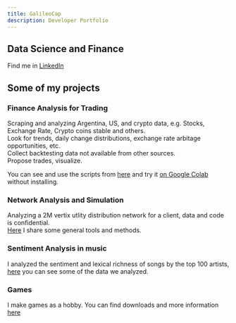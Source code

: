 ```yaml
---
title: GalileoCap
description: Developer Portfolio
---
```


## Data Science and Finance

Find me in [LinkedIn](https://www.linkedin.com/in/galileocap/)

## Some of my projects

### Finance Analysis for Trading

Scraping and analyzing Argentina, US, and crypto data, e.g. Stocks, Exchange Rate, Crypto coins stable and others.  
Look for trends, daily change distributions, exchange rate arbitage opportunities, etc.  
Collect backtesting data not available from other sources.  
Propose trades, visualize.  
  
You can see and use the scripts from [here](https://github.com/GalileoCap/ds_finance_tools) and try it [on Google Colab](https://colab.research.google.com/drive/18YDibEYh_BRFnh7qbnJ8JxdwVPa2sUc_?usp=sharing) without installing.

### Network Analysis and Simulation

Analyzing a 2M vertix utlity distribution network for a client, data and code is confidential.  
[Here](https://github.com/GalileoCap/ds_networks_study_1) I share some general tools and methods.

### Sentiment Analysis in music

I analyzed the sentiment and lexical richness of songs by the top 100 artists, [here](https://labodatos.galileocap.me/) you can see some of the data we analyzed.

### Games

I make games as a hobby. You can find downloads and more information [here](games)  
